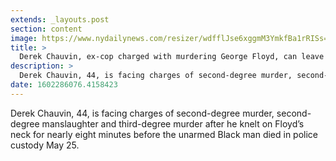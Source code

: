 ```yaml
--- 
extends: _layouts.post 
section: content 
image: https://www.nydailynews.com/resizer/wdfflJse6xggmM3YmkfBa1rRISs=/1200x0/top/cloudfront-us-east-1.images.arcpublishing.com/tronc/M6OPECWSGZH6NHTEOC3BLTXZW4.jpg 
title: > 
  Derek Chauvin, ex-cop charged with murdering George Floyd, can leave state due to ‘safety concerns’ 
description: > 
  Derek Chauvin, 44, is facing charges of second-degree murder, second-degree manslaughter and third-degree murder after he knelt on Floyd’s neck for nearly eight minutes before the unarmed Black man died in police custody May 25. 
date: 1602286076.4158423 
--- 
```

Derek Chauvin, 44, is facing charges of second-degree murder, second-degree manslaughter and third-degree murder after he knelt on Floyd’s neck for nearly eight minutes before the unarmed Black man died in police custody May 25.